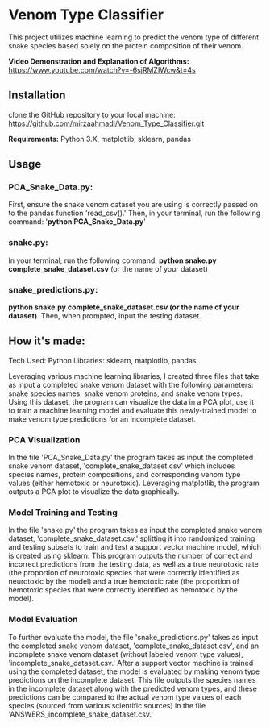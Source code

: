 # Venom Type Classifier

This project utilizes machine learning to predict the venom type of different snake species based solely on the protein composition of their venom. 

**Video Demonstration and Explanation of Algorithms:** https://www.youtube.com/watch?v=-6sjRMZIWcw&t=4s 

## Installation
clone the GitHub repository to your local machine: https://github.com/mirzaahmadi/Venom_Type_Classifier.git

**Requirements:** Python 3.X, matplotlib, sklearn, pandas

## Usage
### PCA_Snake_Data.py: 
First, ensure the snake venom dataset you are using is correctly passed on to the pandas function 'read_csv().' Then, in your terminal, run the following command: '**python PCA_Snake_Data.py**'

### snake.py: 
In your terminal, run the following command: **python snake.py complete_snake_dataset.csv** (or the name of your dataset)

### snake_predictions.py: 
**python snake.py complete_snake_dataset.csv (or the name of your dataset)**. Then, when prompted, input the testing dataset. 

## How it's made:
Tech Used: Python
Libraries: sklearn, matplotlib, pandas

Leveraging various machine learning libraries, I created three files that take as input a completed snake venom dataset with the following parameters: snake species names, snake venom proteins, and snake venom types. Using this dataset, the program can visualize the data in a PCA plot, use it to train a machine learning model and evaluate this newly-trained model to make venom type predictions for an incomplete dataset. 

### PCA Visualization
In the file 'PCA_Snake_Data.py' the program takes as input the completed snake venom dataset, 'complete_snake_dataset.csv' which includes species names, protein compositions, and corresponding venom type values (either hemotoxic or neurotoxic). Leveraging matplotlib, the program outputs a PCA plot to visualize the data graphically. 

### Model Training and Testing
In the file 'snake.py' the program takes as input the completed snake venom dataset, 'complete_snake_dataset.csv,' splitting it into randomized training and testing subsets to train and test a support vector machine model, which is created using sklearn. This program outputs the number of correct and incorrect predictions from the testing data, as well as a true neurotoxic rate (the proportion of neurotoxic species that were correctly identified as neurotoxic by the model) and a true hemotoxic rate (the proportion of hemotoxic species that were correctly identified as hemotoxic by the model). 

### Model Evaluation
To further evaluate the model, the file 'snake_predictions.py' takes as input the completed snake venom dataset, 'complete_snake_dataset.csv', and an incomplete snake venom dataset (without labeled venom type values), 'incomplete_snake_dataset.csv.' After a support vector machine is trained using the completed dataset, the model is evaluated by making venom type predictions on the incomplete dataset. This file outputs the species names in the incomplete dataset along with the predicted venom types, and these predictions can be compared to the actual venom type values of each species (sourced from various scientific sources) in the file 'ANSWERS_incomplete_snake_dataset.csv.'


